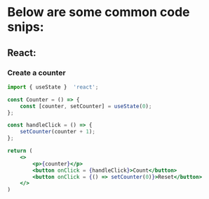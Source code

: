 # Below are some common code snips:

## React:

### Create a counter

```jsx
import { useState }  'react';

const Counter = () => {
    const [counter, setCounter] = useState(0);
};

const handleClick = () => {
    setCounter(counter + 1);
};

return (
    <>
        <p>{counter}</p>
        <button onClick = {handleClick}>Count</button>
        <button onClick = {() => setCounter(0)}>Reset</button>
    </>
)
```
